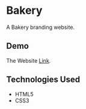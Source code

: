 # Bakery

A Bakery branding website.

## Demo
The Website [Link](https://omarsamirr.github.io/Bakery/).

## Technologies Used

* HTML5
* CSS3
